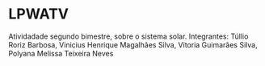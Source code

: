 # LPWATV
Atividadade segundo bimestre, sobre o sistema solar.
Integrantes:
Túllio Roriz Barbosa,
Vinicius Henrique Magalhães Silva,
Vitoria Guimarães Silva,
Polyana Melissa Teixeira Neves
